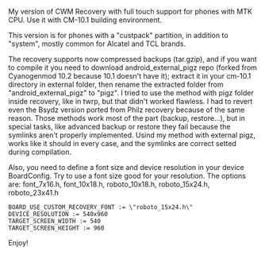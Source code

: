 My version of CWM Recovery with full touch support for phones with MTK CPU. Use it with CM-10.1 building environment.

This version is for phones with a "custpack" partition, in addition to "system", mostly common for Alcatel and TCL brands.

The recovery supports now compressed backups (tar.gzip), and if you want to compile it you need to download android_external_pigz repo (forked from Cyanogenmod 10.2 because 10.1 doesn't have it); extract it in your cm-10.1 directory in external folder, then rename the extracted folder from "android_external_pigz" to "pigz". I tried to use the method with pigz folder inside recovery, like in twrp, but that didn't worked flawless. I had to revert even the Bsydz version ported from Philz recovery because of the same reason. Those methods work most of the part (backup, restore...), but in special tasks, like advanced backup or restore they fail because the symlinks aren't properly implemented. 
Usind my method with external pigz, works like it should in every case, and the symlinks are correct setted during compilation.

Also, you need to define a font size and device resolution in your device BoardConfig. Try to use a font size good for your resolution. The options are: font_7x16.h, font_10x18.h, roboto_10x18.h, roboto_15x24.h, roboto_23x41.h

```
BOARD_USE_CUSTOM_RECOVERY_FONT := \"roboto_15x24.h\"
DEVICE_RESOLUTION := 540x960
TARGET_SCREEN_WIDTH := 540
TARGET_SCREEN_HEIGHT := 960

```

Enjoy!

